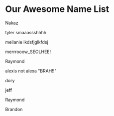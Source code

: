 # Our Awesome Name List

Nakaz

tyler smaaassshhhh


mellanie lkdsfjglkfdsj

merrrooow_SEOLHEE!

Raymond

alexis not alexa "BRAH!!"

dory

jeff

Raymond

Brandon
